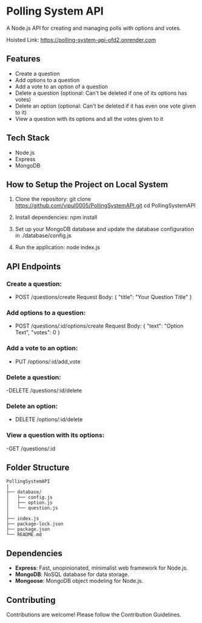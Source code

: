 # Polling System API

A Node.js API for creating and managing polls with options and votes.

Hoisted Link: https://polling-system-api-ofd2.onrender.com

## Features

- Create a question
- Add options to a question
- Add a vote to an option of a question
- Delete a question (optional: Can't be deleted if one of its options has votes)
- Delete an option (optional: Can't be deleted if it has even one vote given to it)
- View a question with its options and all the votes given to it

## Tech Stack

- Node.js
- Express
- MongoDB

## How to Setup the Project on Local System

1. Clone the repository:
   git clone https://github.com/vipul0005/PollingSystemAPI.git
   cd PollingSystemAPI

2. Install dependencies:
   npm install

3. Set up your MongoDB database and update the database configuration in
   ./database/config.js

4. Run the application:
   node index.js

## API Endpoints

### Create a question:

- POST /questions/create
  Request Body: { "title": "Your Question Title" }

### Add options to a question:

- POST /questions/:id/options/create
  Request Body: { "text": "Option Text", "votes": 0 }

### Add a vote to an option:

- PUT /options/:id/add_vote

### Delete a question:

-DELETE /questions/:id/delete

### Delete an option:

- DELETE /options/:id/delete

### View a question with its options:

-GET /questions/:id

## Folder Structure

```
PollingSystemAPI
│
├── database/
│   ├── config.js
│   ├── option.js
│   └── question.js
│
├── index.js
├── package-lock.json
├── package.json
└── README.md
```

## Dependencies

- **Express**: Fast, unopinionated, minimalist web framework for Node.js.
- **MongoDB**: NoSQL database for data storage.
- **Mongoose**: MongoDB object modeling for Node.js.

## Contributing

Contributions are welcome! Please follow the Contribution Guidelines.
